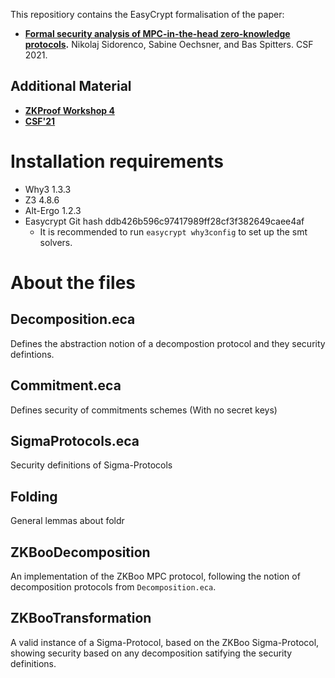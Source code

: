 This repositiory contains the EasyCrypt formalisation of the paper:
- **[Formal security analysis of MPC-in-the-head zero-knowledge protocols](https://eprint.iacr.org/2021/437).**
  Nikolaj Sidorenco, Sabine Oechsner, and Bas Spitters.
  CSF 2021.
 
## Additional Material
- **[ZKProof Workshop 4](https://youtu.be/E9oBq09n3Q8)**
- **[CSF'21](https://youtu.be/ADBBbOLMcIM)**

# Installation requirements
- Why3 1.3.3
- Z3 4.8.6
- Alt-Ergo 1.2.3
- Easycrypt Git hash ddb426b596c97417989ff28cf3f382649caee4af
  - It is recommended to run ```easycrypt why3config``` to set up the smt solvers.

# About the files
## Decomposition.eca
Defines the abstraction notion of a decompostion protocol and they security defintions.

## Commitment.eca
Defines security of commitments schemes (With no secret keys)

## SigmaProtocols.eca
Security definitions of Sigma-Protocols

## Folding
General lemmas about foldr

## ZKBooDecomposition
An implementation of the ZKBoo MPC protocol, following the notion of decomposition protocols from ```Decomposition.eca```.

## ZKBooTransformation
A valid instance of a Sigma-Protocol, based on the ZKBoo Sigma-Protocol, showing security based on any decomposition satifying the security definitions.
